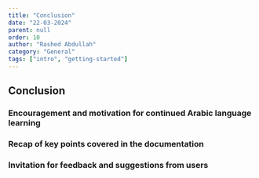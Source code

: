 ```yaml
---
title: "Conclusion"
date: "22-03-2024"
parent: null
order: 10
author: "Rashed Abdullah"
category: "General"
tags: ["intro", "getting-started"]
---
```


## Conclusion

### Encouragement and motivation for continued Arabic language learning

### Recap of key points covered in the documentation

### Invitation for feedback and suggestions from users
